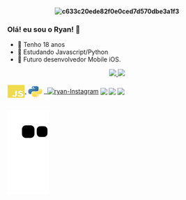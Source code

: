 <h4 align="center">
 
![c633c20ede82f0e0ced7d570dbe3a1f3](https://user-images.githubusercontent.com/70382532/138322189-2db8df52-9dcb-40a0-88a8-c365466bd33d.gif)
  
### Olá! eu sou o Ryan! 👋
  
- 🔭 Tenho 18 anos
- 🌱 Estudando Javascript/Python 
- 🏹 Futuro desenvolvedor Mobile iOS. 
  
<div align="center">
  <a href="https://github.com/ryanoliveira-dev">
  <img height="140em" src="https://github-readme-stats.vercel.app/api?username=ryanoliveira-dev&show_icons=true&theme=dracula&include_all_commits=true&count_private=true"/>
  <img height="140em" src="https://github-readme-stats.vercel.app/api/top-langs/?username=ryanoliveira-dev&layout=compact&langs_count=7&theme=dracula"/> 
</div>
  
<div style="display: inline_block"><br> 
  <img align="center" alt="ryan-Js" height="30" width="40" src="https://raw.githubusercontent.com/devicons/devicon/master/icons/javascript/javascript-plain.svg">
  <img align="center" alt="ryan-Python" height="30" width="40" src="https://raw.githubusercontent.com/devicons/devicon/master/icons/python/python-original.svg">
  <img align="center"> <a href="https://instagram.com/ryanolivr_" target="_blank"><img src="https://img.shields.io/badge/-Instagram-%23E4405F?style=for-the-badge&logo=instagram&logoColor=white" target="_blank" alt="ryan-Instagram" img align="center"></a>
 	<a href="https://www.twitch.tv/ryaanolivr" target="_blank"><img src="https://img.shields.io/badge/Twitch-9146FF?style=for-the-badge&logo=twitch&logoColor=white" img align="center" target="_blank"></a>
  <a href = "mailto:contato.ryanolivr@protonmail.com"><img src="https://img.shields.io/badge/ProtonMail-8B89CC?style=for-the-badge&logo=protonmail&logoColor=white" img align="center" target="_blank"></a>
  <a href="https://www.linkedin.com/in/ryan-oliveira-2096771b4" target="_blank"><img src="https://img.shields.io/badge/-LinkedIn-%230077B5?style=for-the-badge&logo=linkedin&logoColor=white" img align="center" target="_blank">
</div>
   
  ##
 
 ![Snake animation](https://github.com/RyanOliveira-dev/ryanoliveira-dev/blob/output/github-contribution-grid-snake.svg)
 
 
